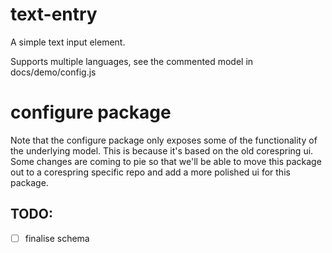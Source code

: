 # text-entry 

A simple text input element.

Supports multiple languages, see the commented model in docs/demo/config.js

# configure package

Note that the configure package only exposes some of the functionality of the underlying model. This is because it's based on the old corespring ui. Some changes are coming to pie so that we'll be able to move this package out to a corespring specific repo and add a more polished ui for this package.

## TODO: 

* [ ] finalise schema

